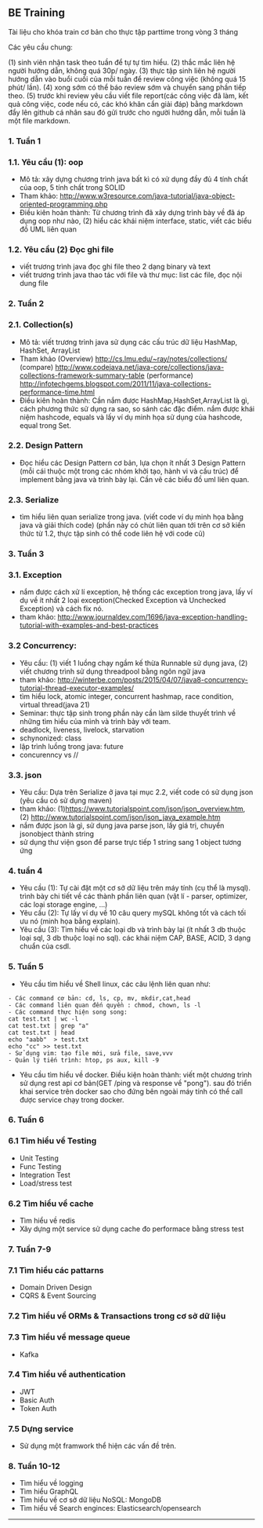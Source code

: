 ## BE Training

Tài liệu cho khóa train cơ bản cho thực tập parttime trong vòng 3 tháng

Các yêu cầu chung:

(1) sinh viên nhận task theo tuần để tự tự tìm hiểu.
(2) thắc mắc liên hệ người hướng dẫn, không quá 30p/ ngày.
(3) thực tập sinh liên hệ người hướng dẫn vào buổi cuối của mỗi tuần để review công việc (không quá 15 phút/ lần).
(4) xong sớm có thể báo review sớm và chuyển sang phần tiếp theo.
(5) trước khi review yêu cầu viết file report(các công việc đã làm, kết quả công việc, code nếu có, các khó khăn cần giải đáp) bằng markdown đẩy lên github cá nhân sau đó gửi trước cho người hướng dẫn, mỗi tuần là một file markdown.

### 1. Tuần 1

### 1.1. Yêu cầu (1): oop

- Mô tả: xây dựng chương trình java bất kì có xử dụng đầy đủ 4 tính chất của oop, 5 tính chất trong SOLID
- Tham khảo: http://www.w3resource.com/java-tutorial/java-object-oriented-programming.php
- Điều kiên hoàn thành: Từ chương trình đã xây dựng trình bày về đã áp dụng oop như nào, (2) hiểu các khái niệm interface, static, viết các biểu đồ UML liên quan

### 1.2. Yêu cầu (2) Đọc ghi file

- viết trương trình java đọc ghi file theo 2 dạng binary và text
- viết trương trình java thao tác với file và thư mục: list các file, đọc nội dung file

### 2. Tuần 2

### 2.1. Collection(s)

- Mô tả: viết trương trình java sử dụng các cấu trúc dữ liệu HashMap, HashSet, ArrayList
- Tham khảo (Overview) http://cs.lmu.edu/~ray/notes/collections/ (compare) http://www.codejava.net/java-core/collections/java-collections-framework-summary-table (performance) http://infotechgems.blogspot.com/2011/11/java-collections-performance-time.html
- Điều kiên hoàn thành: Cần nắm được HashMap,HashSet,ArrayList là gì, cách phương thức sử dụng ra sao, so sánh các đặc điểm. nắm được khái niệm hashcode, equals và lấy ví dụ minh họa sử dụng của hashcode, equal trong Set.

### 2.2. Design Pattern

- Đọc hiểu các Design Pattern cơ bản, lựa chọn ít nhất 3 Design Pattern (mỗi cái thuộc một trong các nhóm khởi tạo, hành vi và cấu trúc) để implement bằng java và trình bày lại. Cần vẽ các biểu đồ uml liên quan.

### 2.3. Serialize

- tìm hiểu liên quan serialize trong java. (viết code ví dụ minh họa bằng java và giải thích code) (phần này có chút liên quan tới trên cơ sở kiến thức từ 1.2, thực tập sinh có thể code liên hệ với code cũ)

### 3. Tuần 3

### 3.1. Exception

- nắm được cách xử lí exception, hệ thống các exception trong java, lấy ví dụ về ít nhất 2 loại exception(Checked Exception và Unchecked Exception) và cách fix nó.
- tham khảo: http://www.journaldev.com/1696/java-exception-handling-tutorial-with-examples-and-best-practices

### 3.2 Concurrency:

- Yêu cầu: (1) viết 1 luồng chạy ngầm kế thừa Runnable sử dụng java, (2) viết chương trình sử dụng threadpool bằng ngôn ngữ java
- tham khảo: http://winterbe.com/posts/2015/04/07/java8-concurrency-tutorial-thread-executor-examples/
- tìm hiểu lock, atomic integer, concurrent hashmap, race condition, virtual thread(java 21)
- Seminar: thực tập sinh trong phần này cần làm silde thuyết trình về những tìm hiểu của mình và trình bày với team.
- deadlock, liveness, livelock, starvation
- schynonized: class
- lập trình luồng trong java: future
- concurenncy vs //

### 3.3. json

- Yêu cầu: Dựa trên Serialize ở java tại mục 2.2, viết code có sử dụng json (yêu cầu có sử dụng maven)
- tham khảo: (1)https://www.tutorialspoint.com/json/json_overview.htm, (2) http://www.tutorialspoint.com/json/json_java_example.htm
- nắm được json là gì, sử dụng java parse json, lấy giá trị, chuyển jsonobject thành string
- sử dụng thư viện gson để parse trực tiếp 1 string sang 1 object tương ứng

### 4. tuần 4

- Yêu cầu (1): Tự cài đặt một cơ sở dữ liệu trên máy tính (cụ thể là mysql). trình bày chi tiết về các thành phần liên quan (vật lí - parser, optimizer, các loại storage engine, ...)
- Yêu cầu (2): Tự lấy ví dụ về 10 câu query mySQL không tốt và cách tối ưu nó (minh họa bằng explain).
- Yêu cầu (3): Tìm hiểu về các loại db và trình bày lại (ít nhất 3 db thuộc loại sql, 3 db thuộc loại no sql). các khái niệm CAP, BASE, ACID, 3 dạng chuẩn của csdl.

### 5. Tuần 5

- Yêu cầu tìm hiểu về Shell linux, các câu lệnh liên quan như:

```
- Các command cơ bản: cd, ls, cp, mv, mkdir,cat,head
- Các command liên quan đến quyền : chmod, chown, ls -l
- Các command thực hiện song song:
cat test.txt | wc -l
cat test.txt | grep "a"
cat test.txt | head
echo "aabb"  > test.txt
echo "cc" >> test.txt
- Sử dụng vim: tạo file mới, sửa file, save,vvv
- Quản lý tiến trình: htop, ps aux, kill -9

```

- Yêu cầu tìm hiểu về docker. Điều kiện hoàn thành: viết một chương trình sử dụng rest api cơ bản(GET /ping và response về "pong"). sau đó triển khai service trên docker sao cho đứng bên ngoài máy tính có thể call được service chạy trong docker.

### 6. Tuần 6

### 6.1 Tìm hiểu về Testing

- Unit Testing
- Func Testing
- Integration Test
- Load/stress test

### 6.2 Tìm hiểu về cache

- Tìm hiểu về redis
- Xây dựng một service sử dụng cache đo performace bằng stress test

### 7. Tuần 7-9

### 7.1 Tìm hiểu các pattarns

- Domain Driven Design
- CQRS & Event Sourcing

### 7.2 Tìm hiểu về ORMs & Transactions trong cơ sở dữ liệu

### 7.3 Tìm hiểu về message queue

- Kafka

### 7.4 Tìm hiểu về authentication

- JWT
- Basic Auth
- Token Auth

### 7.5 Dựng service

- Sử dụng một framwork thể hiện các vấn đề trên.

### 8. Tuần 10-12

- Tìm hiểu về logging
- Tìm hiểu GraphQL
- Tìm hiểu về cơ sở dữ liệu NoSQL: MongoDB
- Tìm hiểu về Search enginces: Elasticsearch/opensearch

---
